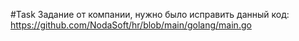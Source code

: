 #Task
Задание от компании, нужно было исправить данный код: https://github.com/NodaSoft/hr/blob/main/golang/main.go

